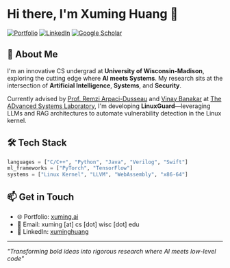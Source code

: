 # Hi there, I'm Xuming Huang 👋

[![Portfolio](https://img.shields.io/badge/Portfolio-xuming.ai-blue?style=flat-square&logo=google-chrome)](https://xuming.ai)
[![LinkedIn](https://img.shields.io/badge/LinkedIn-xuminghuang-0077B5?style=flat-square&logo=linkedin)](https://www.linkedin.com/in/xuminghuang/)
[![Google Scholar](https://img.shields.io/badge/Scholar-Xuming_Huang-4285F4?style=flat-square&logo=google-scholar)](https://scholar.google.com/citations?user=Wd0QQ7kAAAAJ&hl=en)

## 🚀 About Me

I'm an innovative CS undergrad at **University of Wisconsin-Madison**, exploring the cutting edge where **AI meets Systems**. My research sits at the intersection of **Artificial Intelligence**, **Systems**, and **Security**.

Currently advised by [Prof. Remzi Arpaci-Dusseau](https://pages.cs.wisc.edu/~remzi/) and [Vinay Banakar](https://www.vinaybanakar.com/) at [The ADvanced Systems Laboratory](https://research.cs.wisc.edu/adsl/), I'm developing **LinuxGuard**—leveraging LLMs and RAG architectures to automate vulnerability detection in the Linux kernel.

## 🛠️ Tech Stack

```python
languages = ["C/C++", "Python", "Java", "Verilog", "Swift"]
ml_frameworks = ["PyTorch", "TensorFlow"]
systems = ["Linux Kernel", "LLVM", "WebAssembly", "x86-64"]
```

## 📫 Get in Touch

- 🌐 Portfolio: [xuming.ai](https://xuming.ai)
- 📧 Email: xuming [at] cs [dot] wisc [dot] edu
- 💼 LinkedIn: [xuminghuang](https://www.linkedin.com/in/xuminghuang/)

---

*"Transforming bold ideas into rigorous research where AI meets low-level code"*
